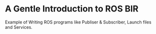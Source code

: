 # A Gentle Introduction to ROS BIR
Example of Writing ROS programs like Publiser &amp; Subscriber, Launch files and Services.
